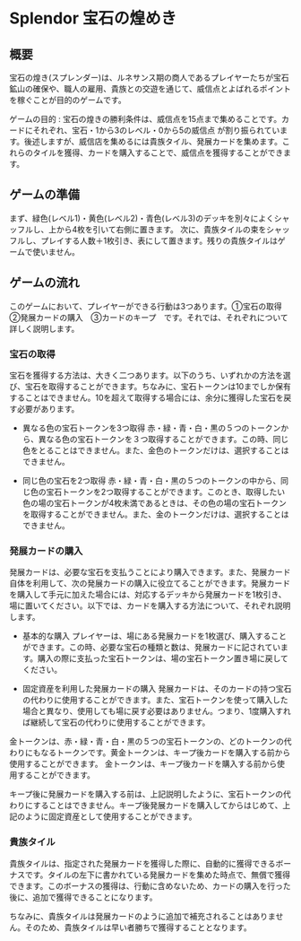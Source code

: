 # Splendor 宝石の煌めき

## 概要
宝石の煌き(スプレンダー)は、ルネサンス期の商人であるプレイヤーたちが宝石鉱山の確保や、職人の雇用、貴族との交遊を通じて、威信点とよばれるポイントを稼ぐことが目的のゲームです。

ゲームの目的 : 宝石の煌きの勝利条件は、威信点を15点まで集めることです。カードにそれぞれ、宝石・1から3のレベル・0から5の威信点 が割り振られています。後述しますが、威信店を集めるには貴族タイル、発展カードを集めます。これらのタイルを獲得、カードを購入することで、威信点を獲得することができます。

## ゲームの準備
まず、緑色(レベル1)・黄色(レベル2)・青色(レベル3)のデッキを別々によくシャッフルし、上から4枚を引いて右側に置きます。
次に、貴族タイルの束をシャッフルし、プレイする人数＋1枚引き、表にして置きます。残りの貴族タイルはゲームで使いません。

## ゲームの流れ
このゲームにおいて、プレイヤーができる行動は3つあります。①宝石の取得　②発展カードの購入　③カードのキープ　です。それでは、それぞれについて詳しく説明します。

### 宝石の取得
宝石を獲得する方法は、大きく二つあります。以下のうち、いずれかの方法を選び、宝石を取得することができます。ちなみに、宝石トークンは10までしか保有することはできません。10を超えて取得する場合には、余分に獲得した宝石を戻す必要があります。

- 異なる色の宝石トークンを3つ取得
赤・緑・青・白・黒の５つのトークンから、異なる色の宝石トークンを３つ取得することができます。この時、同じ色をとることはできません。また、金色のトークンだけは、選択することはできません。

- 同じ色の宝石を2つ取得
赤・緑・青・白・黒の５つのトークンの中から、同じ色の宝石トークンを2つ取得することができます。このとき、取得したい色の場の宝石トークンが4枚未満であるときは、その色の場の宝石トークンを取得することができません。また、金のトークンだけは、選択することはできません。


### 発展カードの購入
発展カードは、必要な宝石を支払うことにより購入できます。また、発展カード自体を利用して、次の発展カードの購入に役立てることができます。発展カードを購入して手元に加えた場合には、対応するデッキから発展カードを1枚引き、場に置いてください。以下では、カードを購入する方法について、それぞれ説明します。

- 基本的な購入
プレイヤーは、場にある発展カードを1枚選び、購入することができます。この時、必要な宝石の種類と数は、発展カードに記されています。購入の際に支払った宝石トークンは、場の宝石トークン置き場に戻してください。

- 固定資産を利用した発展カードの購入
発展カードは、そのカードの持つ宝石の代わりに使用することができます。また、宝石トークンを使って購入した場合と異なり、使用しても場に戻す必要はありません。つまり、1度購入すれば継続して宝石の代わりに使用することができます。

金トークンは、赤・緑・青・白・黒の５つの宝石トークンの、どのトークンの代わりにもなるトークンです。黄金トークンは、キープ後カードを購入する前から使用することができます。
金トークンは、キープ後カードを購入する前から使用することができます。

キープ後に発展カードを購入する前は、上記説明したように、宝石トークンの代わりにすることはできません。キープ後発展カードを購入してからはじめて、上記のように固定資産として使用することができます。

### 貴族タイル
貴族タイルは、指定された発展カードを獲得した際に、自動的に獲得できるボーナスです。タイルの左下に書かれている発展カードを集めた時点で、無償で獲得できます。このボーナスの獲得は、行動に含めないため、カードの購入を行った後に、追加で獲得できることになります。

ちなみに、貴族タイルは発展カードのように追加で補充されることはありません。そのため、貴族タイルは早い者勝ちで獲得することとなります。
